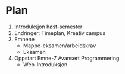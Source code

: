 # Plan

1. Introduksjon høst-semester
2. Endringer: Timeplan, Kreativ campus
3. Emnene
    - Mappe-eksamen/arbeidskrav
    - Eksamen
4. Oppstart Emne-7 Avansert Programmering
    - Web-Introduksjon